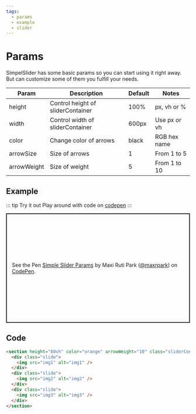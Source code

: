 ```yaml
---
tags:
  - params
  - example
  - slider
---
```


# Params

SimpelSlider has some basic params so you can start using it right away. But can customize some of them you fulfill your needs.

| Param       | Description                       | Default | Notes        |
| ----------- | --------------------------------- | ------- | ------------ |
| height      | Control height of sliderContainer | 100%    | px, vh or %  |
| width       | Control width of sliderContainer  | 600px   | Use px or vh |
| color       | Change color of arrows            | black   | RGB hex name |
| arrowSize   | Size of arrows                    | 1       | From 1 to 5  |
| arrowWeight | Size of weight                    | 5       | From 1 to 10 |

## Example

::: tip Try it out
Play around with code on [codepen](https://codepen.io/maxrpark/pen/ExwXRPb)
:::

<p class="codepen" data-height="600" data-default-tab="result" data-slug-hash="BawMWGR" data-user="maxrpark" style="height: 300px; box-sizing: border-box; display: flex; align-items: center; justify-content: center; border: 2px solid; margin: 1em 0; padding: 1em;">
  <span>See the Pen <a href="https://codepen.io/maxrpark/pen/BawMWGR">
  Simple Slider Params</a> by Maxi Ruti Park (<a href="https://codepen.io/maxrpark">@maxrpark</a>)
  on <a href="https://codepen.io">CodePen</a>.</span>
</p>
<script async src="https://cpwebassets.codepen.io/assets/embed/ei.js"></script>

## Code

```html
<section height="80vh" color="orange" arrowWeight="10" class="sliderContainer">
  <div class="slide">
    <img src="img1" alt="img1" />
  </div>
  <div class="slide">
    <img src="img2" alt="img2" />
  </div>
  <div class="slide">
    <img src="img3" alt="img3" />
  </div>
</section>
```
